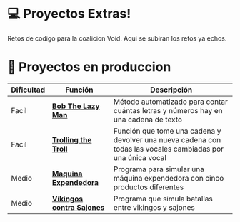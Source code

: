 # 💻 Proyectos Extras!
Retos de codigo para la coalicion Void.
Aqui se subiran los retos ya echos.

# 📐 Proyectos en produccion
|  Dificultad |  Función | Descripción |
| -------- | -------- | ----------- |
| Facil |[**Bob The Lazy Man**](./Bob-The-Lazy-Man) | Método automatizado para contar cuántas letras y números hay en una cadena de texto |
| Facil |[**Trolling the Troll**](./TrollingTheTroll ) | Función que tome una cadena y devolver una nueva cadena con todas las vocales cambiadas por una única vocal |
| Medio |[**Maquina Expendedora**](./MaquinaDispensadora ) | Programa para simular una máquina expendedora con cinco productos diferentes |
| Medio |[**Vikingos contra Sajones**](./VikingosVsSajones ) | Programa que simula batallas entre vikingos y sajones |
